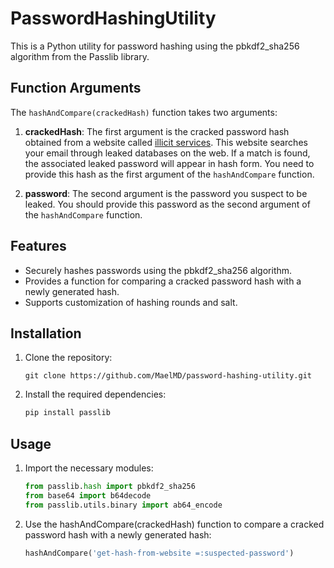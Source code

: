 # PasswordHashingUtility

This is a Python utility for password hashing using the pbkdf2_sha256 algorithm from the Passlib library.

## Function Arguments

The `hashAndCompare(crackedHash)` function takes two arguments:

1. **crackedHash**: The first argument is the cracked password hash obtained from a website called [illicit services](https://search.illicit.services). This website searches your email through leaked databases on the web. If a match is found, the associated leaked password will appear in hash form. You need to provide this hash as the first argument of the `hashAndCompare` function.

2. **password**: The second argument is the password you suspect to be leaked. You should provide this password as the second argument of the `hashAndCompare` function.

## Features

- Securely hashes passwords using the pbkdf2_sha256 algorithm.
- Provides a function for comparing a cracked password hash with a newly generated hash.
- Supports customization of hashing rounds and salt.

## Installation

1. Clone the repository:

   ```git
   git clone https://github.com/MaelMD/password-hashing-utility.git
   
2. Install the required dependencies:

   ```bash
   pip install passlib

## Usage

1. Import the necessary modules:

   ```python
   from passlib.hash import pbkdf2_sha256
   from base64 import b64decode
   from passlib.utils.binary import ab64_encode

2. Use the hashAndCompare(crackedHash) function to compare a cracked password hash with a newly generated hash:

   ```python
   hashAndCompare('get-hash-from-website =:suspected-password')

